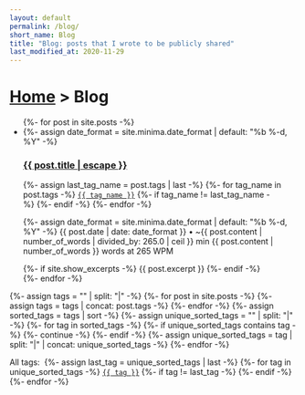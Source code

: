 ```yaml
---
layout: default
permalink: /blog/
short_name: Blog
title: "Blog: posts that I wrote to be publicly shared"
last_modified_at: 2020-11-29
---
```


<h1>
    <a href="{% link _pages/index.md %}">Home</a>
    >
    Blog
</h1>

<ul class="post-list">
    {%- for post in site.posts -%}
    <li>
        {%- assign date_format = site.minima.date_format | default: "%b %-d, %Y" -%}
        <!-- Post title -->
        <h3>
            <a class="post-link" href="{{ post.url | relative_url }}">
                {{ post.title | escape }}
            </a>
        </h3>
        <!-- Tags -->
        <div>
            {%- assign last_tag_name = post.tags | last -%}
            {%- for tag_name in post.tags -%}
            <a href="/tags/{{ tag_name }}/"><code class="highligher-rouge">{{ tag_name }}</code></a>
            {%-  if tag_name != last_tag_name -%}&nbsp;{%- endif -%}
            {%- endfor -%}
        </div>
        <!-- Post meta -->
        <p class="post-meta">
            <time class="dt-published" datetime="{{ post.date | date_to_xmlschema }}" itemprop="datePublished">
                {%- assign date_format = site.minima.date_format | default: "%b %-d, %Y" -%}
                {{ post.date | date: date_format }}
            </time>
            •
            <span class="has-tooltip">
                <span>~{{ post.content | number_of_words | divided_by: 265.0 | ceil }} min</span>
                <span class="tooltip-text-right tooltip-text-medium">{{ post.content | number_of_words }} words at 265 WPM</span>
            </span>
        </p>
        <!-- Post description -->
        {%- if site.show_excerpts -%}
        {{ post.excerpt }}
        {%- endif -%}
    </li>
    {%- endfor -%}
</ul>

{%- assign tags = "" | split: "|" -%}
{%- for post in site.posts -%}
{%-   assign tags = tags | concat: post.tags -%}
{%- endfor -%}
{%- assign sorted_tags = tags | sort -%}
{%- assign unique_sorted_tags = "" | split: "|" -%}
{%- for tag in sorted_tags -%}
{%-   if unique_sorted_tags contains tag -%}
{%-     continue -%}
{%-   endif -%}
{%-   assign unique_sorted_tags = tag | split: "|" | concat: unique_sorted_tags -%}
{%- endfor -%}

<p>
    All tags:&nbsp;
    {%- assign last_tag = unique_sorted_tags | last -%}
    {%- for tag in unique_sorted_tags -%}
    <!-- Can't use link since it doesn't take parameters as of jekyll 3 -->
    <a href="/tags/{{ tag }}/"><code class="highligher-rouge">{{ tag }}</code></a>
    {%-  if tag != last_tag -%}&nbsp;{%- endif -%}
    {%- endfor -%}
</p>
